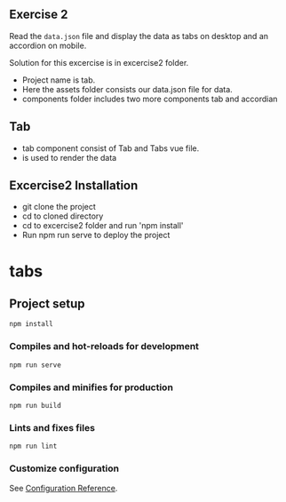 ## Exercise 2

Read the `data.json` file and display the data as tabs on desktop and an accordion on mobile.

Solution for this excercise is in excercise2 folder.

- Project name is tab.
- Here the assets folder consists our data.json file for data.
- components folder includes two more components tab and accordian

## Tab

- tab component consist of Tab and Tabs vue file.
- <slot> is used to render the data

## Excercise2 Installation

- git clone the project
- cd to cloned directory
- cd to excercise2 folder and run 'npm install'
- Run npm run serve to deploy the project

# tabs

## Project setup

```
npm install
```

### Compiles and hot-reloads for development

```
npm run serve
```

### Compiles and minifies for production

```
npm run build
```

### Lints and fixes files

```
npm run lint
```

### Customize configuration

See [Configuration Reference](https://cli.vuejs.org/config/).
